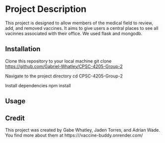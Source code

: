 # Project Description
This project is designed to allow members of the medical field to review, add, and removed vaccines. It aims to give users a central places to see all vacinnes associated with their office. We used flask and mongodb.

 

## Installation
Clone this repository to your local machine
git clone https://github.com/Gabriel-Whatley/CPSC-4205-Group-2

Navigate to the project directory
cd CPSC-4205-Group-2

Install dependencies
npm install


## Usage



## Credit
This project was created by Gabe Whatley, Jaden Torres, and Adrian Wade. You find more about them at https:///vaccine-buddy.onrender.com/







